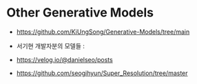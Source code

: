 # Other Generative Models
- https://github.com/KiUngSong/Generative-Models/tree/main

- 서기현 개발자분의 모델들 :
- https://velog.io/@danielseo/posts
- https://github.com/seogihyun/Super_Resolution/tree/master
